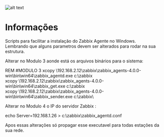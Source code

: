 ![alt text](https://techpoli.info/wp-content/uploads/2019/03/zabbix_logo_500x131.png)

# Informações
Scripts para facilitar a instalação do Zabbix Agente no Windows.
Lembrando que alguns parametros devem ser alterados para rodar na sua estrutura.

Alterar no Modulo 3 aonde está os arquivos binários para o sistema:

REM #MODULO 3
xcopy \\192.168.2.12\zabbix\zabbix_agents-4.0.0-win\bin\win64\zabbix_agentd.exe c:\zabbix\
xcopy \\192.168.2.12\zabbix\zabbix_agents-4.0.0-win\bin\win64\zabbix_get.exe c:\zabbix\
xcopy \\192.168.2.12\zabbix\zabbix_agents-4.0.0-win\bin\win64\zabbix_sender.exe c:\zabbix\

Alterar no Modulo 4 o IP do servidor Zabbix :

echo Server=192.168.1.26 > c:\zabbix\zabbix_agentd.conf

Apos essas alterações só propagar esse executavel para todas estações da sua rede.
